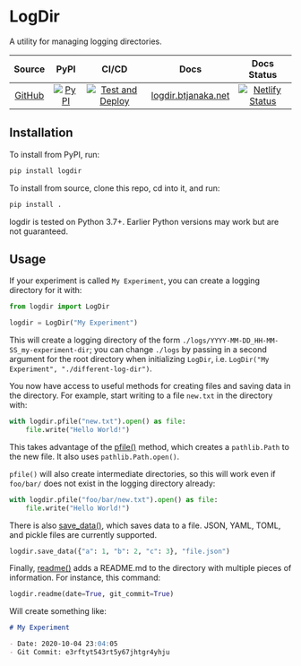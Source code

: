 # LogDir

A utility for managing logging directories.

|                    Source                    |                                                  PyPI                                                  |                                                                                             CI/CD                                                                                             |                        Docs                        |                                                                         Docs Status                                                                         |
| :------------------------------------------: | :----------------------------------------------------------------------------------------------------: | :-------------------------------------------------------------------------------------------------------------------------------------------------------------------------------------------: | :------------------------------------------------: | :---------------------------------------------------------------------------------------------------------------------------------------------------------: |
| [GitHub](https://github.com/btjanaka/logdir) | [![PyPI](https://img.shields.io/pypi/v/logdir?style=flat&color=blue)](https://pypi.org/project/logdir) | [![Test and Deploy](https://github.com/btjanaka/logdir/workflows/Test%20and%20Deploy/badge.svg?branch=master)](https://github.com/btjanaka/logdir/actions?query=workflow%3A"Test+and+Deploy") | [logdir.btjanaka.net](https://logdir.btjanaka.net) | [![Netlify Status](https://api.netlify.com/api/v1/badges/b3cdff86-dfcf-4b62-9a64-ab431bc5040f/deploy-status)](https://app.netlify.com/sites/logdir/deploys) |

## Installation

To install from PyPI, run:

```bash
pip install logdir
```

To install from source, clone this repo, cd into it, and run:

```bash
pip install .
```

logdir is tested on Python 3.7+. Earlier Python versions may work but are not
guaranteed.

## Usage

If your experiment is called `My Experiment`, you can create a logging directory
for it with:

```python
from logdir import LogDir

logdir = LogDir("My Experiment")
```

This will create a logging directory of the form
`./logs/YYYY-MM-DD_HH-MM-SS_my-experiment-dir`; you can change `./logs` by
passing in a second argument for the root directory when initializing `LogDir`,
i.e. `LogDir("My Experiment", "./different-log-dir")`.

You now have access to useful methods for creating files and saving data in the
directory. For example, start writing to a file `new.txt` in the directory with:

```python
with logdir.pfile("new.txt").open() as file:
    file.write("Hello World!")
```

This takes advantage of the [pfile()](/api/#logdir.LogDir.pfile) method, which
creates a `pathlib.Path` to the new file. It also uses `pathlib.Path.open()`.

`pfile()` will also create intermediate directories, so this will work even if
`foo/bar/` does not exist in the logging directory already:

```python
with logdir.pfile("foo/bar/new.txt").open() as file:
    file.write("Hello World!")
```

There is also [save_data()](/api/#logdir.LogDir.save_data), which saves data to
a file. JSON, YAML, TOML, and pickle files are currently supported.

```python
logdir.save_data({"a": 1, "b": 2, "c": 3}, "file.json")
```

Finally, [readme()](/api/#logdir.LogDir.readme) adds a README.md to the
directory with multiple pieces of information. For instance, this command:

```python
logdir.readme(date=True, git_commit=True)
```

Will create something like:

```md
# My Experiment

- Date: 2020-10-04 23:04:05
- Git Commit: e3rftyt543rt5y67jhtgr4yhju
```
